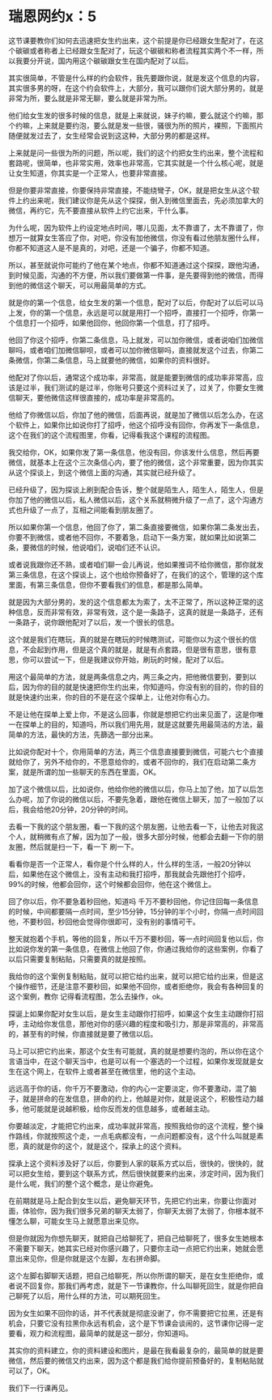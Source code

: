 # 瑞恩网约x：5

这节课要教你们如何去迅速把女生约出来，这个前提是你已经跟女生配对了，在这个碳碳或者称者上已经跟女生配对了，玩这个碳碳和称者流程其实两个不一样，所以我要分开说，国内用这个碳碳跟女生在国内配对了以后。

其实很简单，不管是什么样的约会软件，我先要跟你说，就是发这个信息的内容，其实很多男的呀，在这个约会软件上，大部分，我可以跟你们说大部分男的，就是非常为所，要么就是非常无聊，要么就是非常为所。

他们给女生发的很多时候的信息，就是上来就说，妹子约嘛，要么就这个约嘛，那个约嘛，上来就是要约泡，要么就是发一些很，骚很为所的照片，裸照，下面照片随便就发过去了，女生经常会说到这这种，大部分男的都是这样。

上来就是问一些很为所的问题，所以呢，我们的这个约把女生约出来，整个流程和套路呢，很简单，也非常实用，效率也非常高，它其实就是一个什么核心呢，就是让女生知道，你其实是一个正常人，也要非常直接。

但是你要非常直接，你要保持非常直接，不能绕彎子，OK，就是把女生从这个软件上约出来呢，我们建议你是先从这个探探，倒入到微信里面去，先必须加拿大的微信，再约它，先不要直接从软件上约它出来，干什么事。

为什么呢，因为软件上约设定地点时间，哪儿见面，太不靠谱了，太不靠谱了，你想万一就算女生答应了你，对吧，你没有加他微信，你没有看过他朋友圈什么样，你都不知道这人是不是真的，对吧，还是一个骗子，你都不知道。

所以，甚至就说你可能约了他在某个地点，你都不知道通过这个探探，跟他沟通，到时候见面，沟通的不方便，所以我们要做第一件事，是先要得到他的微信，而得到他的微信这个聊天，可以用最简单的方式。

就是你的第一个信息，给女生发的第一个信息，配对了以后，你配对了以后可以马上发，你的第一个信息，永远是可以就是用打一个招呼，直接打一个招呼，你第一个信息打一个招呼，如果他回你，他回你第一个信息，打了招呼。

他回了你这个招呼，你第二条信息，马上就发，可以加你微信，或者说咱们加微信聊吗，或者咱们加微信聊呗，或者可以加你微信聊吗，直接就发这个过去，你第二条微信，你第二条信息，马上就要他的微信，如果你的资料很好。

他配对了你以后，通常这个成功率，非常高，就是能要到微信的成功率非常高，应该是过半，我们测试的是过半，你账号只要这个资料过关了，过关了，你要女生微信聊天，要他微信这样很直接的，成功率是非常高的。

他给了你微信以后，你加了他的微信，后面再说，就是加了微信以后怎么办，在这个软件上，如果你比如说你打了招呼，他这个招呼没有回你，你再发下一条信息，这个在我们的这个流程图里，你看，记得看我这个课程的流程图。

我交给你，OK，如果你发了第一条信息，他没有回，你该发什么信息，然后再要微信，就基本上在这个三次条信心内，要了他的微信，这个非常重要，因为你其实从这个探谈上，到这个微信上面的沟通，其实就已经升级了。

已经升级了，因为探谈上刷到配合告诉，整个就是陌生人，陌生人，陌生人，但是你加了他的微信以后，私人微信以后，这个关系就稍微升级了一点了，这个沟通方式也升级了一点了，互相之间能看到朋友圈了。

所以如果你第一个信息，他回了你了，第二条直接要微信，如果你第二条发出去，你要不到微信，或者他不回你，不要着急，启动下一条方案，就如果比如说第二条，要微信的时候，他说咱们，说咱们还不认识。

或者说我跟你还不熟，或者咱们聊一会儿再说，他如果推词不给你微信，那你就发第三条信息，在这个探谈上，这个也给你预备好了，在我们的这个，管理的这个库里面，有第三条信息，但你不要看我们的信息，都是那么简单。

就是因为大部分男的，发的这个信息都太为索了，太不正常了，所以这种正常的这种信息，反而非常有效，非常有效，这个是一条路子，这真的就是一条路子，还有一条路子，说你跟他配对了以后，发一个很长的信息。

这个就是我们在瞎玩，真的就是在瞎玩的时候瞎测试，可能你以为这个很长的信息，不会起到作用，但是这个真的就是，就是有点套路，但是很有意思，很有意思，你可以尝试一下，但是我建议你开始，刷玩的时候，配对了以后。

用这个最简单的方法，就是两条信息之内，两三条之内，把他微信要到，要到以后，因为你的目的就是快速把你生约出来，你知道吗，你没有别的目的，你的目的就是快速约出来，你的目的不是在这个探单上，让他对你有心力。

不是让他在探单上爱上你，不是这么回事，你就是想把它约出来见面了，这是你唯一在探单上的目的，知道吗，所以我们用先用，就是这就要先用最简洁的方法，最简单的方法，最快的方法，先篩选一部分出来。

比如说你配对十个，你用简单的方法，两三个信息直接要到微信，可能六七个直接就给你了，另外不给你的，不愿意给你的，或者不回你的，我们在启动第二条方案，就是所谓的加一些聊天的东西在里面，OK。

加了这个微信以后，比如说你，他给你他的微信以后，你马上加了他，加了以后怎么办呢，加了你说的微信以后，不要先急着，跟他在微信上聊天，加了一般加了以后，我会给他20分钟，20分钟的时间。

去看一下我的这个朋友圈，看一下我的这个朋友圈，让他去看一下，让他去对我这个人，就稍微有点了解，因为加了一般，很多大部分时候，他都会去翻一下你的朋友圈，然后就是扫一下，看一下 刷一下。

看看你是否一个正常人，看你是个什么样的人，什么样的生活，一般20分钟以后，如果他在这个微信上，没有主动和我打招呼，那我就会先跟他打个招呼，99%的时候，他都会回你，这个时候都会回你，他在这个微信上。

回了你以后，你不要急着秒回他，知道吗 千万不要秒回他，你记住回每一条信息的时候，中间都要隔一点时间，至少15分钟，15分钟的半个小时，你隔一点时间回他，不要秒回，秒回他会觉得你很即可，没有别的事情可干。

整天就抱着个手机，等他的回复，所以千万不要秒回，等一点时间回复他以后，你比如说你发的第一条信息，在微信上他回了你，你通过我给你的这些案例，你看了以后只需要复制粘贴，只需要真的就是按照。

我给你的这个案例复制粘贴，就可以把它给约出来，就可以把它给约出来，但是这个操作细节，还是注意不要秒回，如果他不回你，或者拒绝你，我会有各种回复的这个案例，教你 记得看流程图，怎么去操作，ok。

探诞上如果你配对女生以后，是女生主动跟你打招呼，如果这个女生主动跟你打招呼，主动给你发信息，那他对你的感兴趣的程度和吸引力，那是非常高的，非常高的，甚至有的时候，你直接就是要了微信以后。

马上可以把它约出来，那这个女生有可能就，真的就是想要约泡的，所以你在这个言语当中，在这个聊天当中，也是可以有一个塞选的一个过程，如果你发现就是女生在这个网上，在软件上或者甚至在微信里，他的这个主动。

远远高于你的话，你千万不要激动，你的内心一定要淡定，你不要激动，混了脑子，就是拼命的在发信息，拼命的约上，他越是对你，就是说这个，积极性动力越多，他可能就是说越积极，给你反而发的信息越多，或者越主动。

你要越淡定，才能把它约出来，成功率就非常高，按照我给你的这个流程，整个操作路线，你就按照这个走，一点毛病都没有，一点问题都没有，这个什么叫就是素愿，真的就是你的这个，就是这个，探承上的这个资料。

探承上这个资料涉及好了以后，你要到人家的联系方式以后，很快的，很快的，就可以把女生给，要到这个联系方式，然后很快就要来约出来，涉定时间，因为我们是什么呢，我们的整个这个概念，是让你避免。

在前期就是马上配合到女生以后，避免聊天环节，先把它约出来，你要让你面对面，体验你，因为我们很多兄弟的聊天太弱了，你聊天太弱了太弱了，你根本就不懂怎么聊，可能女生马上就愿意出来见你。

但是你就因为你想先聊天，就把自己给聊死了，把自己给聊死了，很多女生她根本不需要下聊天，她其实已经对你感兴趣了，只要你主动一点把它约出来，她就会愿意出来见你，但是你就是这个左脚，左右拼命脚。

这个左脚右脚聊天话题，把自己给聊死，所以你所谓的聊天，是在女生拒绝你，或者说不回复你，那我们再考虑，就是下一节课教你，什么叫聊死回生，就是你把自己聊死了以后，用什么样的方法，可以期死回生。

因为女生如果不回你的话，并不代表就是彻底没谢了，你不需要把它拉黑，还是有机会，只要它没有拉黑你永远有机会，这个是下节课会谈闹的，这节课你记得一定要看，观力和流程图，最简单的就是这一部分，你知道吗。

其实你的资料建立，你的资料建设和图片，是最在我看最复杂的，最简单的就是要微信，然后要的微信又约出来，因为这个都是我们给你提前预备好的，复制粘贴就可以了，OK。

我们下一行课再见。